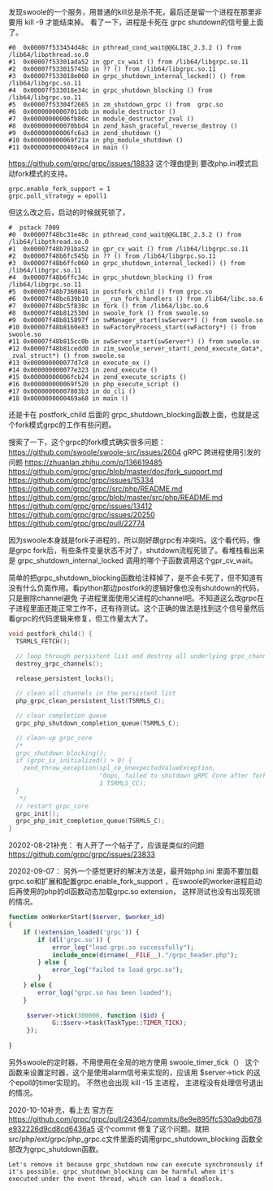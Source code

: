 发现swoole的一个服务，用普通的kill总是杀不死，最后还是留一个进程在那里非要用 kill -9 才能结束掉。
看了一下，进程是卡死在 grpc shutdown的信号量上面了。
```text
#0  0x00007f533454d48c in pthread_cond_wait@@GLIBC_2.3.2 () from /lib64/libpthread.so.0
#1  0x00007f53301ada52 in gpr_cv_wait () from /lib64/libgrpc.so.11
#2  0x00007f533015745b in ?? () from /lib64/libgrpc.so.11
#3  0x00007f533018e060 in grpc_shutdown_internal_locked() () from /lib64/libgrpc.so.11
#4  0x00007f533018e34c in grpc_shutdown_blocking () from /lib64/libgrpc.so.11
#5  0x00007f53304f2665 in zm_shutdown_grpc () from  grpc.so
#6  0x00000000007011db in module_destructor ()
#7  0x00000000006fb86c in module_destructor_zval ()
#8  0x000000000070bbd4 in zend_hash_graceful_reverse_destroy ()
#9  0x00000000006fc6a3 in zend_shutdown ()
#10 0x000000000069f21a in php_module_shutdown ()
#11 0x0000000000469ac4 in main ()
```

https://github.com/grpc/grpc/issues/18833  这个理由提到 要改php.ini模式启动fork模式的支持。
```text
grpc.enable_fork_support = 1
grpc.poll_strategy = epoll1
```

但这么改之后，启动的时候就死锁了，
```text
#  pstack 7009
#0  0x00007f48bc31e48c in pthread_cond_wait@@GLIBC_2.3.2 () from /lib64/libpthread.so.0
#1  0x00007f48b701ba52 in gpr_cv_wait () from /lib64/libgrpc.so.11
#2  0x00007f48b6fc545b in ?? () from /lib64/libgrpc.so.11
#3  0x00007f48b6ffc060 in grpc_shutdown_internal_locked() () from /lib64/libgrpc.so.11
#4  0x00007f48b6ffc34c in grpc_shutdown_blocking () from /lib64/libgrpc.so.11
#5  0x00007f48b7360841 in postfork_child () from grpc.so
#6  0x00007f48bc639b10 in __run_fork_handlers () from /lib64/libc.so.6
#7  0x00007f48bc5f838c in fork () from /lib64/libc.so.6
#8  0x00007f48b812530d in swoole_fork () from swoole.so
#9  0x00007f48b815897f in swManager_start(swServer*) () from swoole.so
#10 0x00007f48b8160e83 in swFactoryProcess_start(swFactory*) () from swoole.so
#11 0x00007f48b815cc0b in swServer_start(swServer*) () from swoole.so
#12 0x00007f48b81cedd0 in zim_swoole_server_start(_zend_execute_data*, _zval_struct*) () from swoole.so
#13 0x000000000077d7c8 in execute_ex ()
#14 0x000000000077e323 in zend_execute ()
#15 0x00000000006fcb24 in zend_execute_scripts ()
#16 0x000000000069f520 in php_execute_script ()
#17 0x00000000007803b3 in do_cli ()
#18 0x0000000000469a68 in main ()
```
还是卡在 postfork_child 后面的 grpc_shutdown_blocking函数上面，也就是这个fork模式grpc的工作有些问题。


搜索了一下，这个grpc的fork模式确实很多问题：
https://github.com/swoole/swoole-src/issues/2604
gRPC 跨进程使用引发的问题 https://zhuanlan.zhihu.com/p/136619485
https://github.com/grpc/grpc/blob/master/doc/fork_support.md
https://github.com/grpc/grpc/issues/15334
https://github.com/grpc/grpc//src/php/README.md
https://github.com/grpc/grpc/blob/master/src/php/README.md
https://github.com/grpc/grpc/issues/13412
https://github.com/grpc/grpc/issues/20250
https://github.com/grpc/grpc/pull/22774

因为swoole本身就是fork子进程的，所以刚好跟grpc有冲突吗。这个看代码，像是grpc fork后，有些条件变量状态不对了，shutdown流程死锁了。看堆栈看出来是 
grpc_shutdown_internal_locked 调用的哪个子函数调用这个gpr_cv_wait。  

简单的把grpc_shutdown_blocking函数给注释掉了，是不会卡死了，但不知道有没有什么负面作用。看python那边postfork的逻辑好像也没有shutdown的代码，只是删除channel避免
子进程里面使用父进程的channel吧。不知道这么改grpc在子进程里面还能正常工作不，还有待测试。这个正确的做法是找到这个信号量然后看grpc的代码逻辑来修复，但工作量太大了。
```c
void postfork_child() {
  TSRMLS_FETCH();

  // loop through persistent list and destroy all underlying grpc_channel objs
  destroy_grpc_channels();

  release_persistent_locks();
  
  // clean all channels in the persistent list
  php_grpc_clean_persistent_list(TSRMLS_C);

  // clear completion queue
  grpc_php_shutdown_completion_queue(TSRMLS_C);

  // clean-up grpc_core
  /*
  grpc_shutdown_blocking();
  if (grpc_is_initialized() > 0) {
    zend_throw_exception(spl_ce_UnexpectedValueException,
                         "Oops, failed to shutdown gRPC Core after fork()",
                         1 TSRMLS_CC);
  }
   */
  // restart grpc_core
  grpc_init();
  grpc_php_init_completion_queue(TSRMLS_C);
}
```


20202-08-21补充：  有人开了一个帖子了，应该是类似的问题
https://github.com/grpc/grpc/issues/23833




20202-09-07：
另外一个感觉更好的解决方法是，最开始php.ini 里面不要加载grpc.so和扩展和配置grpc.enable_fork_support ，在swoole的worker进程启动后再使用的php的dl函数动态加载grpc.so extension，
这样测试也没有出现死锁的情况。
```php
function onWorkerStart($server, $worker_id)
{
    if (!extension_loaded('grpc')) {
        if (dl('grpc.so')) {
            error_log("load grpc.so successfully");
            include_once(dirname(__FILE__)."/grpc_header.php");
        } else {
            error_log("failed to load grpc.so");
        }
    } else {
        error_log("grpc.so has been loaded");
    }
    
     $server->tick(300000, function ($id) {
            G::$serv->task(TaskType::TIMER_TICK);
     });
    
}
```

另外swoole的定时器，不用使用在全局的地方使用 swoole_timer_tick（） 这个函数来设置定时器，这个是使用alarm信号来实现的，应该用  $server->tick 的这个epoll的timer实现的。
不然也会出现 kill -15  主进程， 主进程没有处理信号退出的情况。
 

2020-10-10补充，看上去 官方在  https://github.com/grpc/grpc/pull/24364/commits/8e9e895ffc530a9db678e932226d9cd8cd6436a5  这个commit 修复了这个问题。就把src/php/ext/grpc/php_grpc.c文件里面的调用grpc_shutdown_blocking 函数全部改为grpc_shutdown函数。
```text
Let's remove it because grpc_shutdown now can execute synchronously if it's possible. grpc_shutdown_blocking can be harmful when it's executed under the event thread, which can lead a deadlock.
```
